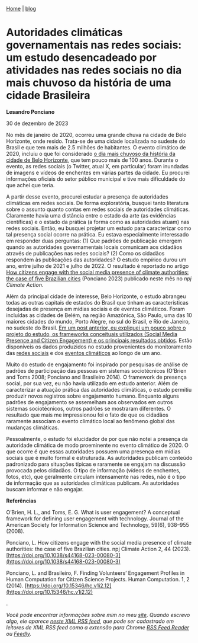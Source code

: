 [Home](https://lesandrop.github.io) | [blog](https://lesandrop.github.io/site/opinion/index.html)

# Autoridades climáticas governamentais nas redes sociais: um estudo desencadeado por atividades nas redes sociais no dia mais chuvoso da história de uma cidade Brasileira

**Lesandro Ponciano**

30 de dezembro de 2023

No mês de janeiro de 2020, ocorreu uma grande chuva na cidade de Belo Horizonte, onde resido. Trata-se de uma cidade localizada no sudeste do Brasil e que tem mais de 2.5 milhões de habitantes. O evento climático de 2020, incluiu o que foi considerado [o dia mais chuvoso da história da cidade de Belo Horizonte](https://g1.globo.com/mg/minas-gerais/noticia/2020/01/24/bh-tem-recorde-com-o-dia-de-mais-chuva-em-110-anos-diz-inmet.ghtml), que tem pouco mais de 100 anos. Durante o evento, as redes sociais  (o Twitter, atual X, em particular) foram inundadas de imagens e vídeos de enchentes em várias partes da cidade. Eu procurei informações oficiais do setor público municipal e tive mais dificuldade do que achei que teria.

A partir desse evento, procurei estudar a presença de autoridades climáticas em redes sociais. De forma exploratória, busquei tanto literatura sobre o assunto quanto contas em redes sociais de autoridades climáticas. Claramente havia uma distância entre o estado da arte (as evidências científicas) e o estado da prática (a forma como as autoridades atuam) nas redes sociais. Então, eu busquei projetar um estudo para caracterizar como tal presença social ocorre na prática. Eu estava especialmente interessado em responder duas perguntas: (1) Que padrões de publicação emergem quando as autoridades governamentais locais comunicam aos cidadãos através de publicações nas redes sociais? (2) Como os cidadãos respondem às publicações das autoridades? O estudo empírico durou um ano, entre julho de 2021 e julho de 2022. O resultado é reportado no artigo [How citizens engage with the social media presence of climate authorities: the case of five Brazilian cities](https://www.nature.com/articles/s44168-023-00080-3) (Ponciano 2023) publicado neste mês no _npj Climate Action_. 

Além da principal cidade de interesse, Belo Horizonte, o estudo abrangeu todas as outras capitais de estados do Brasil que tinham as características desejadas de presença em mídias sociais e de eventos climáticos. Foram incluídas as cidades de Belém, na região Amazônica, São Paulo, uma das 10 maiores cidades do mundo, Porto Alegre, no sul do Brasil, e Rio de Janeiro, no sudeste do Brasil. [Em um post anterior, eu expliquei um pouco sobre o projeto do estudo, os frameworks conceituais utilizados (Social Media Presence and Citizen Engagement) e os principais resultados obtidos](https://lesandrop.github.io/site/opinion/citizen-authority-communication.html). Estão disponíveis os dados produzidos no estudo provenientes do monitoramento das [redes sociais](https://zenodo.org/doi/10.5281/zenodo.7831680) e dos [eventos climáticos](https://zenodo.org/doi/10.5281/zenodo.8018164) ao longo de um ano.

Muito do estudo de engajamento foi inspirado por pesquisas de análise de padrões de participação das pessoas em sistemas sociotécnicos (O’Brien and Toms 2008; Ponciano and Brasileiro 2014). O framework de presença social, por sua vez, eu não havia utilizado em estudo anterior. Além de caracterizar a atuação prática das autoridades climáticas, o estudo permitiu produzir novos registros sobre engajamento humano. Enquanto alguns padrões de engajamento se assemelham aos observados em outros sistemas sociotécnicos, outros padrões se mostraram diferentes. O resultado que mais me impressionou foi o fato de que os cidadãos raramente associam o evento climático local ao fenômeno global das mudanças climáticas.

Pessoalmente, o estudo foi elucidador de por que não notei a presença da autoridade climática de modo proeminente no evento climático de 2020. O que ocorre é que essas autoridades possuem uma presença em mídias sociais que é muito formal e estruturada. As autoridades publicam conteúdo padronizado para situações típicas e raramente se engajam na discussão provocada pelos cidadãos. O tipo de informação (vídeos de enchentes, fotos, etc), que geralmente circulam intensamente nas redes, não é o tipo de informação que as autoridades climáticas publicam. As autoridades buscam informar e não engajar.

**Referências**

O’Brien, H. L., and Toms, E. G. What is user engagement? A conceptual framework for defining user engagement with technology. Journal of the American Society for Information Science and Technology, 59(6), 938–955 (2008).

Ponciano, L. How citizens engage with the social media presence of climate authorities: the case of five Brazilian cities. npj Climate Action 2, 44 (2023). [https://doi.org/10.1038/s44168-023-00080-3](https://doi.org/10.1038/s44168-023-00080-3)

Ponciano, L. and Brasileiro, F. Finding Volunteers’ Engagement Profiles in Human Computation for Citizen Science Projects. Human Computation. 1, 2 (2014). [https://doi.org/10.15346/hc.v1i2.12](https://doi.org/10.15346/hc.v1i2.12)



.

_Você pode encontrar informações sobre mim no meu [site](https://lesandrop.github.io/). Quando escrevo algo, ele aparece [neste XML RSS feed](https://lesandrop.github.io/site/feed.xml), que pode ser cadastrado em leitores de XML RSS feed como a extensão para Chrome [RSS Feed Reader](https://chrome.google.com/webstore/detail/rss-feed-reader/pnjaodmkngahhkoihejjehlcdlnohgmp) ou [Feedly](https://feedly.com)._
  

